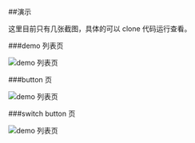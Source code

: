 ##演示

这里目前只有几张截图，具体的可以 clone 代码运行查看。

###demo 列表页

![demo 列表页][1]

###button 页

![demo 列表页][2]

###switch button 页

![demo 列表页][3]

[1]:https://raw.githubusercontent.com/mengch/vueui/master/assets/demo.jpeg
[2]:https://raw.githubusercontent.com/mengch/vueui/master/assets/button.jpeg
[3]:https://raw.githubusercontent.com/mengch/vueui/master/assets/switch.jpeg
